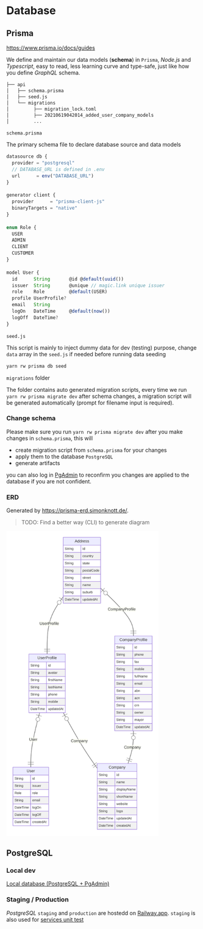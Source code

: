 # Database

## Prisma

https://www.prisma.io/docs/guides

We define and maintain our data models (**schema**) in `Prisma`, _Node.js_ and _Typescript_, easy to read, less learning curve and type-safe, just like how you define _GraphQL_ schema.

```
├── api
│   ├── schema.prisma
│   ├── seed.js
│   └── migrations
│         ├── migration_lock.toml
│         ├── 20210619042014_added_user_company_models
│         ...
```

`schema.prisma`

The primary schema file to declare database source and data models

```js
datasource db {
  provider = "postgresql"
  // DATABASE_URL is defined in .env
  url      = env("DATABASE_URL")
}

generator client {
  provider      = "prisma-client-js"
  binaryTargets = "native"
}

enum Role {
  USER
  ADMIN
  CLIENT
  CUSTOMER
}

model User {
  id      String       @id @default(uuid())
  issuer  String       @unique // magic.link unique issuer
  role    Role         @default(USER)
  profile UserProfile?
  email   String
  logOn   DateTime     @default(now())
  logOff  DateTime?
}
```

`seed.js`

This script is mainly to inject dummy data for dev (testing) purpose, change `data` array in the `seed.js` if needed before running data seeding

```bash
yarn rw prisma db seed
```

`migrations` folder

The folder contains auto generated migration scripts, every time we run `yarn rw prisma migrate dev` after schema changes, a migration script will be generated automatically (prompt for filename input is required).

### Change schema

Please make sure you run `yarn rw prisma migrate dev` after you make changes in `schema.prisma`, this will

- create migration script from `schema.prisma` for your changes
- apply them to the database `PostgreSQL`
- generate artifacts

you can also log in [PgAdmin](http://localhost:8080/) to reconfirm you changes are applied to the database if you are not confident.

### ERD

Generated by https://prisma-erd.simonknott.de/.

> TODO: Find a better way (CLI) to generate diagram

<img src="./prisma-erd.svg" alt="Prisma ERD" width="400px" style="background-color:white">

## PostgreSQL

### Local dev

[Local database (PostgreSQL + PgAdmin)](../README.md#local-database-postgresql--pgadmin)

### Staging / Production

_PostgreSQL_ `staging` and `production` are hostedd on [Railway.app](https://railway.app/project/59357b4a-b211-4c84-965d-67b11064d632/plugin/bc6a2c82-f975-4cab-b33b-0ca11a0bdb2d). `staging` is also used for [services unit test](SERVICES.md#unit-test)
